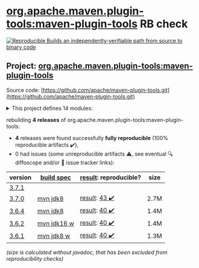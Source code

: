 [org.apache.maven.plugin-tools:maven-plugin-tools](https://search.maven.org/artifact/org.apache.maven.plugin-tools/maven-plugin-tools/) RB check
=======

[![Reproducible Builds](https://reproducible-builds.org/images/logos/rb.svg) an independently-verifiable path from source to binary code](https://reproducible-builds.org/)

## Project: [org.apache.maven.plugin-tools:maven-plugin-tools](https://search.maven.org/artifact/org.apache.maven.plugin-tools/maven-plugin-tools/)

Source code: [https://github.com/apache/maven-plugin-tools.git](https://github.com/apache/maven-plugin-tools.git)

<details><summary>This project defines 14 modules:</summary>

* [org.apache.maven.plugin-tools:maven-plugin-annotations](https://search.maven.org/artifact/org.apache.maven.plugin-tools/maven-plugin-annotations/)
* [org.apache.maven.plugin-tools:maven-plugin-tools](https://search.maven.org/artifact/org.apache.maven.plugin-tools/maven-plugin-tools/)
* [org.apache.maven.plugin-tools:maven-plugin-tools-annotations](https://search.maven.org/artifact/org.apache.maven.plugin-tools/maven-plugin-tools-annotations/)
* [org.apache.maven.plugin-tools:maven-plugin-tools-ant](https://search.maven.org/artifact/org.apache.maven.plugin-tools/maven-plugin-tools-ant/)
* [org.apache.maven.plugin-tools:maven-plugin-tools-api](https://search.maven.org/artifact/org.apache.maven.plugin-tools/maven-plugin-tools-api/)
* [org.apache.maven.plugin-tools:maven-plugin-tools-beanshell](https://search.maven.org/artifact/org.apache.maven.plugin-tools/maven-plugin-tools-beanshell/)
* [org.apache.maven.plugin-tools:maven-plugin-tools-generators](https://search.maven.org/artifact/org.apache.maven.plugin-tools/maven-plugin-tools-generators/)
* [org.apache.maven.plugin-tools:maven-plugin-tools-java](https://search.maven.org/artifact/org.apache.maven.plugin-tools/maven-plugin-tools-java/)
* [org.apache.maven.plugin-tools:maven-plugin-tools-model](https://search.maven.org/artifact/org.apache.maven.plugin-tools/maven-plugin-tools-model/)
* [org.apache.maven.plugin-tools:maven-script](https://search.maven.org/artifact/org.apache.maven.plugin-tools/maven-script/)
* [org.apache.maven.plugin-tools:maven-script-ant](https://search.maven.org/artifact/org.apache.maven.plugin-tools/maven-script-ant/)
* [org.apache.maven.plugin-tools:maven-script-beanshell](https://search.maven.org/artifact/org.apache.maven.plugin-tools/maven-script-beanshell/)
* [org.apache.maven.plugins:maven-plugin-plugin](https://search.maven.org/artifact/org.apache.maven.plugins/maven-plugin-plugin/)
* [org.apache.maven.plugins:maven-plugin-report-plugin](https://search.maven.org/artifact/org.apache.maven.plugins/maven-plugin-report-plugin/)
</details>

rebuilding **4 releases** of org.apache.maven.plugin-tools:maven-plugin-tools:
- **4** releases were found successfully **fully reproducible** (100% reproducible artifacts :heavy_check_mark:),
- 0 had issues (some unreproducible artifacts :warning:, see eventual :mag: diffoscope and/or :memo: issue tracker links):

| version | [build spec](/BUILDSPEC.md) | [result](https://reproducible-builds.org/docs/jvm/): reproducible? | size |
| -- | --------- | ------ | -- |
| [3.7.1](https://search.maven.org/artifact/org.apache.maven.plugin-tools/maven-plugin-tools/3.7.1/pom) | | | |
| [3.7.0](https://search.maven.org/artifact/org.apache.maven.plugin-tools/maven-plugin-tools/3.7.0/pom) | [mvn jdk8](maven-plugin-tools-3.7.0.buildspec) | [result](maven-plugin-tools-3.7.0.buildinfo): [43 :heavy_check_mark: ](maven-plugin-tools-3.7.0.buildcompare) | 2.7M |
| [3.6.4](https://search.maven.org/artifact/org.apache.maven.plugin-tools/maven-plugin-tools/3.6.4/pom) | [mvn jdk8](maven-plugin-tools-3.6.4.buildspec) | [result](maven-plugin-tools-3.6.4.buildinfo): [40 :heavy_check_mark: ](maven-plugin-tools-3.6.4.buildcompare) | 1.4M |
| [3.6.2](https://search.maven.org/artifact/org.apache.maven.plugin-tools/maven-plugin-tools/3.6.2/pom) | [mvn jdk16 w](maven-plugin-tools-3.6.2.buildspec) | [result](maven-plugin-tools-3.6.2.buildinfo): [40 :heavy_check_mark: ](maven-plugin-tools-3.6.2.buildcompare) | 1.4M |
| [3.6.1](https://search.maven.org/artifact/org.apache.maven.plugin-tools/maven-plugin-tools/3.6.1/pom) | [mvn jdk8 w](maven-plugin-tools-3.6.1.buildspec) | [result](maven-plugin-tools-3.6.1.buildinfo): [40 :heavy_check_mark: ](maven-plugin-tools-3.6.1.buildcompare) | 1.3M |

<i>(size is calculated without javadoc, that has been excluded from reproducibility checks)</i>
